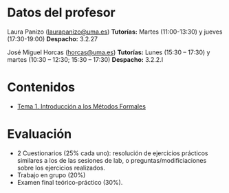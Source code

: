 # Datos del profesor
Laura Panizo (laurapanizo@uma.es)
**Tutorías:** Martes (11:00-13:30) y jueves (17:30-19:00)
**Despacho:** 3.2.27

José Miguel Horcas (horcas@uma.es)
**Tutorías:** Lunes (15:30 – 17:30) y martes (10:30 – 12:30; 15:30 – 17:30)
**Despacho:** 3.2.2.I
# Contenidos
- [Tema 1. Introducción a los Métodos Formales](/Métodos/01.%20Introducción%20a%20los%20Métodos%20Formales)
# Evaluación
- 2 Cuestionarios (25% cada uno): resolución de ejercicios prácticos similares a los de las sesiones de lab, o preguntas/modificiaciones sobre los ejercicios realizados.
- Trabajo en grupo (20%)
- Examen final teórico-práctico (30%).
